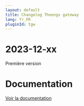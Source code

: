 ```yaml
---
layout: default
title: Changelog Theengs gateway
lang: fr_FR
pluginId: tgw
---
```


# 2023-12-xx

Première version

# Documentation

[Voir la documentation]({{site.baseurl}}/{{page.pluginId}}/{{page.lang}})
